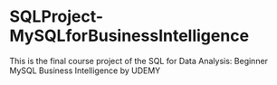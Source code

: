 # SQLProject-MySQLforBusinessIntelligence
This is the final course project of the SQL for Data Analysis: Beginner MySQL Business Intelligence by UDEMY 
